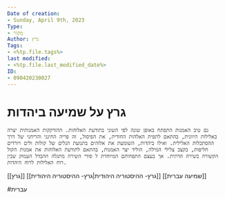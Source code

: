 ```yaml
---
Date of creation:
- Sunday, April 9th, 2023
Type:
- מקור
Author: גרץ
Tags:
- <%tp.file.tags%>
last modified:
- <%tp.file.last_modified_date%>
ID:
- 090420230027
---
```

# גרץ על שמיעה ביהדות

	גם טיב האמנות התפתח באופן שונה לפי השוני בתודעת האלוהות. ההזדקקות האמנותית יצרה באלילות היוונית, בהתאם לתפית האלהות החודית, את הפיסול, זה פריה החינני והריחני של דרך ההסתכלות האלילית. ואילו ביהדות, השומעת את אלוהים בתנועת הגלים של קולות ולים ויורדים חליפות, בקצב צלילי המילה, הוליד יצר האמנות, בהתאם לתודעת האלוהות את אמנות הקול הקשורה בשירה הדתית. אך בעצם התפחותם המיוחדת ל סודי השירה מתגלה ההבדל העמוק שבין רוח האלילות לרוח היהדות.

[[גרץ]]
[[גרץ- ההיסטוריה היהודית|גרץ- ההיסטוריה היהודית]]
[[שמיעה עברית]]

#עברית 